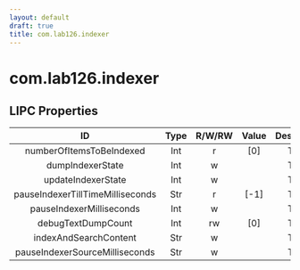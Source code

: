```yaml
---
layout: default
draft: true
title: com.lab126.indexer
---
```


# com.lab126.indexer

## LIPC Properties

| ID                               | Type | R/W/RW | Value | Description |
|:--------------------------------:|:----:|:------:|:-----:|:-----------:|
| numberOfItemsToBeIndexed         | Int  | r      | [0]   | TODO        |
| dumpIndexerState                 | Int  | w      |       | TODO        |
| updateIndexerState               | Int  | w      |       | TODO        |
| pauseIndexerTillTimeMilliseconds | Str  | r      | [-1]  | TODO        |
| pauseIndexerMilliseconds         | Int  | w      |       | TODO        |
| debugTextDumpCount               | Int  | rw     | [0]   | TODO        |
| indexAndSearchContent            | Str  | w      |       | TODO        |
| pauseIndexerSourceMilliseconds   | Str  | w      |       | TODO        |
